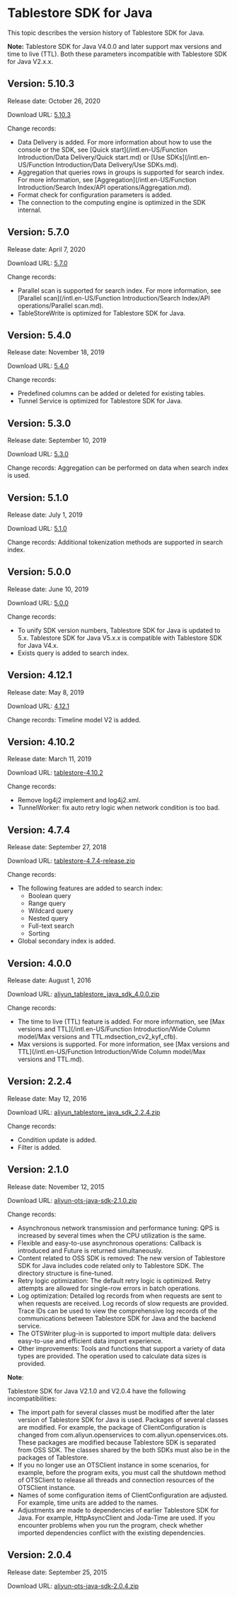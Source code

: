 # Tablestore SDK for Java

This topic describes the version history of Tablestore SDK for Java.

**Note:** Tablestore SDK for Java V4.0.0 and later support max versions and time to live \(TTL\). Both these parameters incompatible with Tablestore SDK for Java V2.x.x.

## Version: 5.10.3

Release date: October 26, 2020

Download URL: [5.10.3](https://tablestore-doc.oss-cn-hangzhou.aliyuncs.com/aliyun-tablestore-sdk/java/tablestore-5.10.3-release.zip)

Change records:

-   Data Delivery is added. For more information about how to use the console or the SDK, see [Quick start](/intl.en-US/Function Introduction/Data Delivery/Quick start.md) or [Use SDKs](/intl.en-US/Function Introduction/Data Delivery/Use SDKs.md).
-   Aggregation that queries rows in groups is supported for search index. For more information, see [Aggregation](/intl.en-US/Function Introduction/Search Index/API operations/Aggregation.md).
-   Format check for configuration parameters is added.
-   The connection to the computing engine is optimized in the SDK internal.

## Version: 5.7.0

Release date: April 7, 2020

Download URL: [5.7.0](https://tablestore-doc.oss-cn-hangzhou.aliyuncs.com/aliyun-tablestore-sdk/java/tablestore-5.7.0-release.zip)

Change records:

-   Parallel scan is supported for search index. For more information, see [Parallel scan](/intl.en-US/Function Introduction/Search Index/API operations/Parallel scan.md).
-   TableStoreWrite is optimized for Tablestore SDK for Java.

## Version: 5.4.0

Release date: November 18, 2019

Download URL: [5.4.0](https://tablestore-doc.oss-cn-hangzhou.aliyuncs.com/aliyun-tablestore-sdk/java/tablestore-5.4.0-release.zip)

Change records:

-   Predefined columns can be added or deleted for existing tables.
-   Tunnel Service is optimized for Tablestore SDK for Java.

## Version: 5.3.0

Release date: September 10, 2019

Download URL: [5.3.0](https://tablestore-doc.oss-cn-hangzhou.aliyuncs.com/aliyun-tablestore-sdk/java/tablestore-5.3.0-release.zip?spm=a2c4g.11186623.2.28.192d2d66COWK0Y&file=tablestore-5.3.0-release.zip)

Change records: Aggregation can be performed on data when search index is used.

## Version: 5.1.0

Release date: July 1, 2019

Download URL: [5.1.0](https://tablestore-doc.oss-cn-hangzhou.aliyuncs.com/aliyun-tablestore-sdk/java/tablestore-5.1.0-release.zip)

Change records: Additional tokenization methods are supported in search index.

## Version: 5.0.0

Release date: June 10, 2019

Download URL: [5.0.0](https://tablestore-doc.oss-cn-hangzhou.aliyuncs.com/aliyun-tablestore-sdk/java/tablestore-5.0.0-release.zip)

Change records:

-   To unify SDK version numbers, Tablestore SDK for Java is updated to 5.x. Tablestore SDK for Java V5.x.x is compatible with Tablestore SDK for Java V4.x.
-   Exists query is added to search index.

## Version: 4.12.1

Release date: May 8, 2019

Download URL: [4.12.1](https://tablestore-doc.oss-cn-hangzhou.aliyuncs.com/aliyun-tablestore-sdk/java/tablestore-4.12.1-release.zip)

Change records: Timeline model V2 is added.

## Version: 4.10.2

Release date: March 11, 2019

Download URL: [tablestore-4.10.2](http://docs-aliyun.cn-hangzhou.oss.aliyun-inc.com/assets/attach/108096/cn_zh/1552274752739/tablestore-4.10.2-release.zip)

Change records:

-   Remove log4j2 implement and log4j2.xml.
-   TunnelWorker: fix auto retry logic when network condition is too bad.

## Version: 4.7.4

Release date: September 27, 2018

Download URL: [tablestore-4.7.4-release.zip](http://docs-aliyun.cn-hangzhou.oss.aliyun-inc.com/assets/attach/86690/cn_zh/1540433142084/tablestore-4.7.4-release.zip)

Change records:

-   The following features are added to search index:
    -   Boolean query
    -   Range query
    -   Wildcard query
    -   Nested query
    -   Full-text search
    -   Sorting
-   Global secondary index is added.

## Version: 4.0.0

Release date: August 1, 2016

Download URL: [aliyun\_tablestore\_java\_sdk\_4.0.0.zip](https://docs-aliyun.cn-hangzhou.oss.aliyun-inc.com/assets/attach/43005/cn_zh/1470024227102/aliyun_tablestore_java_sdk_4.0.0.zip)

Change records:

-   The time to live \(TTL\) feature is added. For more information, see [Max versions and TTL](/intl.en-US/Function Introduction/Wide Column model/Max versions and TTL.mdsection_cv2_kyf_cfb).
-   Max versions is supported. For more information, see [Max versions and TTL](/intl.en-US/Function Introduction/Wide Column model/Max versions and TTL.md).

## Version: 2.2.4

Release date: May 12, 2016

Download URL: [aliyun\_tablestore\_java\_sdk\_2.2.4.zip](https://docs-aliyun.cn-hangzhou.oss.aliyun-inc.com/assets/attach/31713/cn_zh/1463131862644/aliyun-ots-java-sdk-2.2.4.zip)

Change records:

-   Condition update is added.
-   Filter is added.

## Version: 2.1.0

Release date: November 12, 2015

Download URL: [aliyun-ots-java-sdk-2.1.0.zip](https://ots-public-sdk.oss-cn-hangzhou.aliyuncs.com/aliyun-ots-java-sdk-2.1.zip)

Change records:

-   Asynchronous network transmission and performance tuning: QPS is increased by several times when the CPU utilization is the same.
-   Flexible and easy-to-use asynchronous operations: Callback is introduced and Future is returned simultaneously.
-   Content related to OSS SDK is removed: The new version of Tablestore SDK for Java includes code related only to Tablestore SDK. The directory structure is fine-tuned.
-   Retry logic optimization: The default retry logic is optimized. Retry attempts are allowed for single-row errors in batch operations.
-   Log optimization: Detailed log records from when requests are sent to when requests are received. Log records of slow requests are provided. Trace IDs can be used to view the comprehensive log records of the communications between Tablestore SDK for Java and the backend service.
-   The OTSWriter plug-in is supported to import multiple data: delivers easy-to-use and efficient data import experience.
-   Other improvements: Tools and functions that support a variety of data types are provided. The operation used to calculate data sizes is provided.

**Note**:

Tablestore SDK for Java V2.1.0 and V2.0.4 have the following incompatibilities:

-   The import path for several classes must be modified after the later version of Tablestore SDK for Java is used. Packages of several classes are modified. For example, the package of ClientConfiguration is changed from com.aliyun.openservices to com.aliyun.openservices.ots. These packages are modified because Tablestore SDK is separated from OSS SDK. The classes shared by the both SDKs must also be in the packages of Tablestore.
-   If you no longer use an OTSClient instance in some scenarios, for example, before the program exits, you must call the shutdown method of OTSClient to release all threads and connection resources of the OTSClient instance.
-   Names of some configuration items of ClientConfiguration are adjusted. For example, time units are added to the names.
-   Adjustments are made to dependencies of earlier Tablestore SDK for Java. For example, HttpAsyncClient and Joda-Time are used. If you encounter problems when you run the program, check whether imported dependencies conflict with the existing dependencies.

## Version: 2.0.4

Release date: September 25, 2015

Download URL: [aliyun-ots-java-sdk-2.0.4.zip](https://ots-public-sdk.oss-cn-hangzhou.aliyuncs.com/aliyun-openservices-OTS-2.0.4.zip)

